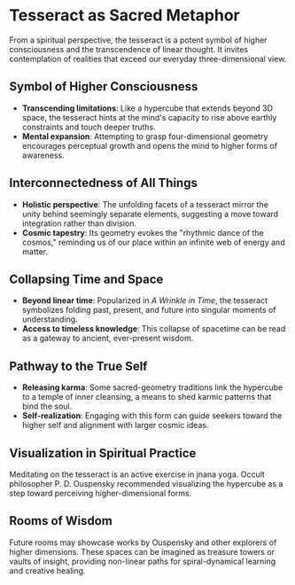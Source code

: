 # Tesseract as Sacred Metaphor

From a spiritual perspective, the tesseract is a potent symbol of higher consciousness and the transcendence of linear thought. It invites contemplation of realities that exceed our everyday three-dimensional view.

## Symbol of Higher Consciousness
- **Transcending limitations**: Like a hypercube that extends beyond 3D space, the tesseract hints at the mind's capacity to rise above earthly constraints and touch deeper truths.
- **Mental expansion**: Attempting to grasp four-dimensional geometry encourages perceptual growth and opens the mind to higher forms of awareness.

## Interconnectedness of All Things
- **Holistic perspective**: The unfolding facets of a tesseract mirror the unity behind seemingly separate elements, suggesting a move toward integration rather than division.
- **Cosmic tapestry**: Its geometry evokes the "rhythmic dance of the cosmos," reminding us of our place within an infinite web of energy and matter.

## Collapsing Time and Space
- **Beyond linear time**: Popularized in *A Wrinkle in Time*, the tesseract symbolizes folding past, present, and future into singular moments of understanding.
- **Access to timeless knowledge**: This collapse of spacetime can be read as a gateway to ancient, ever-present wisdom.

## Pathway to the True Self
- **Releasing karma**: Some sacred-geometry traditions link the hypercube to a temple of inner cleansing, a means to shed karmic patterns that bind the soul.
- **Self-realization**: Engaging with this form can guide seekers toward the higher self and alignment with larger cosmic ideas.

## Visualization in Spiritual Practice
Meditating on the tesseract is an active exercise in jnana yoga. Occult philosopher P. D. Ouspensky recommended visualizing the hypercube as a step toward perceiving higher-dimensional forms.

## Rooms of Wisdom
Future rooms may showcase works by Ouspensky and other explorers of higher dimensions. These spaces can be imagined as treasure towers or vaults of insight, providing non-linear paths for spiral-dynamical learning and creative healing.
